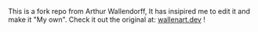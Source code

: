 This is a fork repo from Arthur Wallendorff, It has insipired me to edit it and make it "My own".
Check it out the original at: [wallenart.dev](https://www.wallenart.dev/) !
